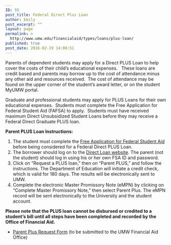 ```yaml
---
ID: 55
post_title: Federal Direct Plus Loan
author: Emily
post_excerpt: ""
layout: page
permalink: >
  http://www.umw.edu/financialaid/types/loans/plus-loan/
published: true
post_date: 2016-02-19 14:00:51
---
```

Parents of dependent students may apply for a Direct PLUS Loan to help cover the costs of their child’s educational expenses.   These loans are credit based and parents may borrow up to the cost of attendance minus any other aid and resources received.  The cost of attendance may be found on the upper corner of the student’s award letter, or on the student MyUMW portal.

Graduate and professional students may apply for PLUS Loans for their own educational expenses.  Students must complete the Free Application for Federal Student Aid (FAFSA) to apply.  Students must have received maximum Direct Unsubsidized Student Loans before they may receive a Federal Direct Graduate PLUS loan.

<strong>Parent PLUS Loan Instructions:</strong>
<ol>
 	<li>The student must complete the <a href="http://www.fafsa.gov">Free Application for Federal Student Aid</a> before being considered for a Federal Direct PLUS Loan.</li>
 	<li>The borrower should log on to the <a href="https://studentloans.gov/myDirectLoan/index.action">Direct Loan website</a>. The parent (not the student) should log in using his or her own FSA ID and password.</li>
 	<li>Click on “Request a PLUS loan,” then on “Parent PLUS,” and follow the instructions. The Department of Education will initiate a credit check, which is valid for 180 days. The results will be electronically sent to UMW.</li>
 	<li>Complete the electronic Master Promissory Note (eMPN) by clicking on “Complete Master Promissory Note,” then select Parent Plus. The eMPN record will be sent electronically to the University and the student account.</li>
</ol>
<strong>Please note that the PLUS loan cannot be disbursed or credited to a student’s bill until all steps have been completed and recorded by the Office of Financial Aid.</strong>
<ul>
 	<li><a href="http://www.umw.edu/financialaid/wp-content/uploads/sites/31/2018/05/Plusrequestform20182019.pdf">Parent Plus Request Form</a> (to be submitted to the UMW Financial Aid Office)</li>
</ul>